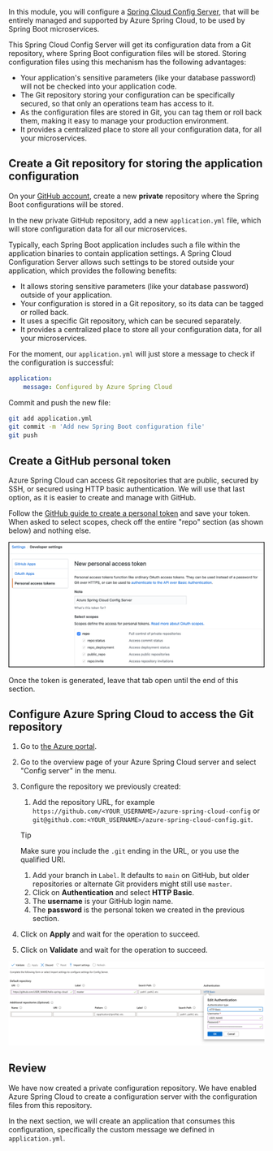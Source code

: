 In this module, you will configure a [Spring Cloud Config Server](https://cloud.spring.io/spring-cloud-config), that will be entirely managed and supported by Azure Spring Cloud, to be used by Spring Boot microservices.

This Spring Cloud Config Server will get its configuration data from a Git repository, where Spring Boot configuration files will be stored. Storing configuration files using this mechanism has the following advantages:

- Your application's sensitive parameters (like your database password) will not be checked into your application code.
- The Git repository storing your configuration can be specifically secured, so that only an operations team has access to it.
- As the configuration files are stored in Git, you can tag them or roll back them, making it easy to manage your production environment.
- It provides a centralized place to store all your configuration data, for all your microservices.

## Create a Git repository for storing the application configuration

On your [GitHub account](https://github.com), create a new **private** repository where the Spring Boot configurations will be stored.

In the new private GitHub repository, add a new `application.yml` file, which will store configuration data for all our microservices.

Typically, each Spring Boot application includes such a file within the application binaries to contain application settings. A Spring Cloud Configuration Server allows such settings to be stored outside your application, which provides the following benefits:

- It allows storing sensitive parameters (like your database password) outside of your application.
- Your configuration is stored in a Git repository, so its data can be tagged or rolled back.
- It uses a specific Git repository, which can be secured separately.
- It provides a centralized place to store all your configuration data, for all your microservices.

For the moment, our `application.yml` will just store a message to check if the configuration is successful:

```yaml
application:
    message: Configured by Azure Spring Cloud
```

Commit and push the new file:

```bash
git add application.yml
git commit -m 'Add new Spring Boot configuration file'
git push
```

## Create a GitHub personal token

Azure Spring Cloud can access Git repositories that are public, secured by SSH, or secured using HTTP basic authentication. We will use that last option, as it is easier to create and manage with GitHub.

Follow the [GitHub guide to create a personal token](https://help.github.com/en/articles/creating-a-personal-access-token-for-the-command-line) and save your token. When asked to select scopes, check off the entire "repo" section (as shown below) and nothing else.

![GitHub personal access token](../media/3-github-personal-access-token.png)

Once the token is generated, leave that tab open until the end of this section.

## Configure Azure Spring Cloud to access the Git repository

1. Go to [the Azure portal](https://portal.azure.com/?WT.mc_id=java-11899-judubois).
1. Go to the overview page of your Azure Spring Cloud server and select "Config server" in the menu.
1. Configure the repository we previously created:
    1. Add the repository URL, for example `https://github.com/<YOUR_USERNAME>/azure-spring-cloud-config` or `git@github.com:<YOUR_USERNAME>/azure-spring-cloud-config.git`.

     > [!TIP]
     > Make sure you include the `.git` ending in the URL, or you use the qualified URI.

    1. Add your branch in `Label`. It defaults to `main` on GitHub, but older repositories or alternate Git providers might still use `master`.
    1. Click on **Authentication** and select **HTTP Basic**.
    1. The __username__ is your GitHub login name.
    1. The __password__ is the personal token we created in the previous section.
1. Click on **Apply** and wait for the operation to succeed.
1. Click on **Validate** and wait for the operation to succeed.

![Spring Cloud config server](../media/3-config-server.png)

## Review

We have now created a private configuration repository. We have enabled Azure Spring Cloud to create a configuration server with the configuration files from this repository.

In the next section, we will create an application that consumes this configuration, specifically the custom message we defined in `application.yml`.
